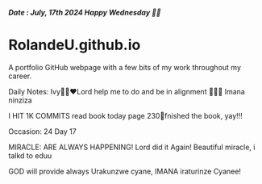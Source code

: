 ***Date : July, 17th 2024 Happy Wednesday 🫶🏾***
# RolandeU.github.io
 
A portfolio GitHub webpage with a few bits of my work throughout my career.

Daily Notes:
Ivy🙌🏽❤️Lord help me to do and be in alignment  💚🙏🏾 Imana ninziza

I HIT 1K COMMITS
read book today page 230💚fnished the book, yay!!!

Occasion: 24
 Day 17

MIRACLE: ARE ALWAYS HAPPENING!
Lord did it Again! Beautiful miracle, i talkd to eduu

GOD will provide always 
Urakunzwe cyane, IMANA iraturinze Cyanee!







